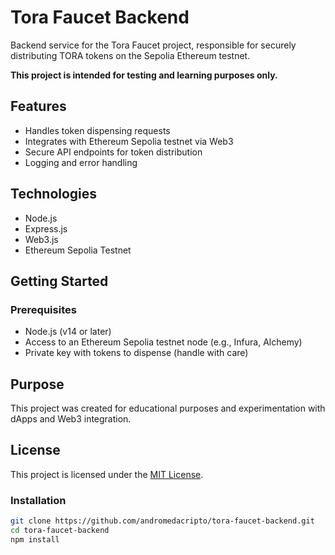 # Tora Faucet Backend

Backend service for the Tora Faucet project, responsible for securely distributing TORA tokens on the Sepolia Ethereum testnet.

**This project is intended for testing and learning purposes only.**

## Features

- Handles token dispensing requests
- Integrates with Ethereum Sepolia testnet via Web3
- Secure API endpoints for token distribution
- Logging and error handling

## Technologies

- Node.js
- Express.js
- Web3.js
- Ethereum Sepolia Testnet

## Getting Started

### Prerequisites

- Node.js (v14 or later)
- Access to an Ethereum Sepolia testnet node (e.g., Infura, Alchemy)
- Private key with tokens to dispense (handle with care)

## Purpose
This project was created for educational purposes and experimentation with dApps and Web3 integration.

## License
This project is licensed under the [MIT License](./LICENSE).

### Installation

```bash
git clone https://github.com/andromedacripto/tora-faucet-backend.git
cd tora-faucet-backend
npm install

